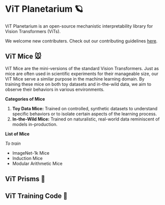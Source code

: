 # ViT Planetarium 🪐
ViT Planetarium is an open-source mechanistic interpretability library for Vision Transformers (ViTs).

We welcome new contributers. Check out our contributing guidelines [here](https://github.com/soniajoseph/ViT-Planetarium/blob/main/CONTRIBUTING.md).

## ViT Mice 🐭
ViT Mice are the mini-versions of the standard Vision Transformers.  Just as mice are often used in scientific experiments for their manageable size, our ViT Mice serve a similar purpose in the machine learning domain. By training these mice on both toy datasets and in-the-wild data, we aim to observe their behaviors in various environments.

**Categories of Mice** 
1. **Toy Data Mice:** Trained on controlled, synthetic datasets to understand specific behaviors or to isolate certain aspects of the learning process.
2. **In-the-Wild Mice:** Trained on naturalistic, real-world data reminiscent of models in-production.

**List of Mice** 

_To train_
* ImageNet-1k Mice
* Induction Mice
* Modular Arithmetic Mice

## ViT Prisms 🌈


## ViT Training Code 🚀

